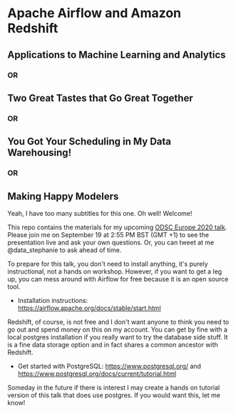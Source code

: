 # Apache Airflow and Amazon Redshift

## Applications to Machine Learning and Analytics
### OR
## Two Great Tastes that Go Great Together
### OR
## You Got Your Scheduling in My Data Warehousing!
### OR
## Making Happy Modelers

Yeah, I have too many subtitles for this one. Oh well! Welcome!

This repo contains the materials for my upcoming [ODSC Europe 2020 talk](https://odsc.com/speakers/making-happy-modelers-build-and-maintain-your-data-warehouse-with-aws-redshift-and-airflow/). Please join me on September 19 at 2:55 PM BST (GMT +1) to see the presentation live and ask your own questions. Or, you can tweet at me @data_stephanie to ask ahead of time.

To prepare for this talk, you don't need to install anything, it's purely instructional, not a hands on workshop. However, if you want to get a leg up, you can mess around with Airflow for free because it is an open source tool.

* Installation instructions: https://airflow.apache.org/docs/stable/start.html

Redshift, of course, is not free and I don't want anyone to think you need to go out and spend money on this on my account. You can get by fine with a local postgres installation if you really want to try the database side stuff. It is a fine data storage option and in fact shares a common ancestor with Redshift.

* Get started with PostgreSQL: https://www.postgresql.org/ and https://www.postgresql.org/docs/current/tutorial.html

Someday in the future if there is interest I may create a hands on tutorial version of this talk that does use postgres. If you would want this, let me know!